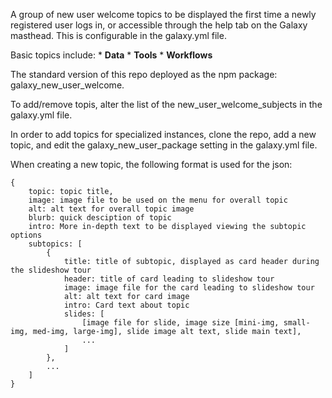A group of new user welcome topics to be displayed the first time a newly registered user logs in, or accessible through the help tab on the Galaxy masthead. This is configurable in the galaxy.yml file.

Basic topics include:
    * **Data**
    * **Tools**
    * **Workflows**

The standard version of this repo deployed as the npm package: galaxy_new_user_welcome.

To add/remove topis, alter the list of the new_user_welcome_subjects in the galaxy.yml file.

In order to add topics for specialized instances, clone the repo, add a new topic, and edit the galaxy_new_user_package setting in the galaxy.yml file.

When creating a new topic, the following format is used for the json:

```
{
    topic: topic title,
    image: image file to be used on the menu for overall topic
    alt: alt text for overall topic image
    blurb: quick desciption of topic
    intro: More in-depth text to be displayed viewing the subtopic options
    subtopics: [
        {
            title: title of subtopic, displayed as card header during the slideshow tour
            header: title of card leading to slideshow tour
            image: image file for the card leading to slideshow tour
            alt: alt text for card image
            intro: Card text about topic
            slides: [
                [image file for slide, image size [mini-img, small-img, med-img, large-img], slide image alt text, slide main text],
                ...
            ]
        },
        ...
    ]
}
```